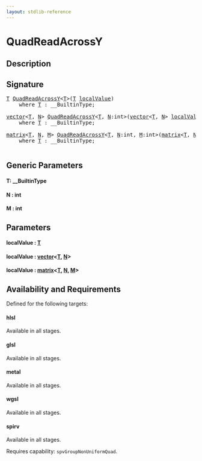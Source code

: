 ```yaml
---
layout: stdlib-reference
---
```


# QuadReadAcrossY

## Description





## Signature 

<pre>
<a href="quadreadacrossy-048e.html#typeparam-T" class="code_type">T</a> <a href="quadreadacrossy-048e.html">QuadReadAcrossY</a>&lt;<a href="quadreadacrossy-048e.html#typeparam-T" class="code_type">T</a>&gt;(<a href="quadreadacrossy-048e.html#typeparam-T" class="code_type">T</a> <a href="quadreadacrossy-048e.html#decl-localValue" class="code_param">localValue</a>)
    <span class='code_keyword'>where</span> <a href="quadreadacrossy-048e.html#typeparam-T" class="code_type">T</a> : __BuiltinType;

<a href="../types/vector/index.html" class="code_type">vector</a>&lt;<a href="quadreadacrossy-048e.html#typeparam-T" class="code_type">T</a>, <a href="quadreadacrossy-048e.html#decl-N" class="code_var">N</a>&gt; <a href="quadreadacrossy-048e.html">QuadReadAcrossY</a>&lt;<a href="quadreadacrossy-048e.html#typeparam-T" class="code_type">T</a>, <a href="quadreadacrossy-048e.html#decl-N" class="code_var">N</a>:<span class="code_keyword">int</span>&gt;(<a href="../types/vector/index.html" class="code_type">vector</a>&lt;<a href="quadreadacrossy-048e.html#typeparam-T" class="code_type">T</a>, <a href="quadreadacrossy-048e.html#decl-N" class="code_var">N</a>&gt; <a href="quadreadacrossy-048e.html#decl-localValue" class="code_param">localValue</a>)
    <span class='code_keyword'>where</span> <a href="quadreadacrossy-048e.html#typeparam-T" class="code_type">T</a> : __BuiltinType;

<a href="../types/matrix/index.html" class="code_type">matrix</a>&lt;<a href="quadreadacrossy-048e.html#typeparam-T" class="code_type">T</a>, <a href="quadreadacrossy-048e.html#decl-N" class="code_var">N</a>, <a href="quadreadacrossy-048e.html#decl-M" class="code_var">M</a>&gt; <a href="quadreadacrossy-048e.html">QuadReadAcrossY</a>&lt;<a href="quadreadacrossy-048e.html#typeparam-T" class="code_type">T</a>, <a href="quadreadacrossy-048e.html#decl-N" class="code_var">N</a>:<span class="code_keyword">int</span>, <a href="quadreadacrossy-048e.html#decl-M" class="code_var">M</a>:<span class="code_keyword">int</span>&gt;(<a href="../types/matrix/index.html" class="code_type">matrix</a>&lt;<a href="quadreadacrossy-048e.html#typeparam-T" class="code_type">T</a>, <a href="quadreadacrossy-048e.html#decl-N" class="code_var">N</a>, <a href="quadreadacrossy-048e.html#decl-M" class="code_var">M</a>&gt; <a href="quadreadacrossy-048e.html#decl-localValue" class="code_param">localValue</a>)
    <span class='code_keyword'>where</span> <a href="quadreadacrossy-048e.html#typeparam-T" class="code_type">T</a> : __BuiltinType;

</pre>

## Generic Parameters

####  <a id="typeparam-T"></a>T: \_\_BuiltinType
####  <a id="decl-N"></a>N  : int
####  <a id="decl-M"></a>M  : int

## Parameters

####  <a id="decl-localValue"></a>localValue  : [T](quadreadacrossy-048e.html#typeparam-T)
####  <a id="decl-localValue"></a>localValue  : [vector](../types/vector/index.html)\<[T](../types/vector/index.html#typeparam-T), [N](../types/vector/index.html#decl-N)\>
####  <a id="decl-localValue"></a>localValue  : [matrix](../types/matrix/index.html)\<[T](.html), [N](../types/matrix/index.html#decl-N), [M](../types/matrix/index.html#decl-M)\>

## Availability and Requirements

Defined for the following targets:

#### hlsl
Available in all stages.

#### glsl
Available in all stages.

#### metal
Available in all stages.

#### wgsl
Available in all stages.

#### spirv
Available in all stages.

Requires capability: `spvGroupNonUniformQuad`.


